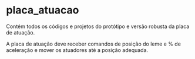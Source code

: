 # placa_atuacao

Contém todos os códigos e projetos do protótipo e versão robusta da placa de atuação.

A placa de atuação deve receber comandos de posição do leme e % de aceleração e mover os atuadores até a posição adequada.

